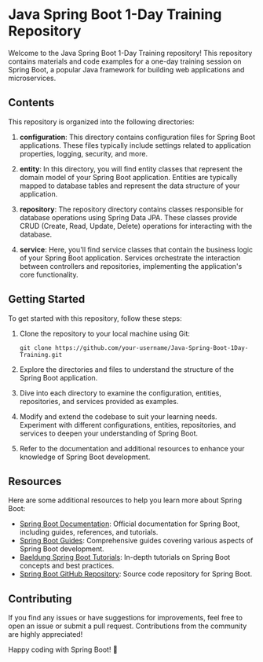 # Java Spring Boot 1-Day Training Repository

Welcome to the Java Spring Boot 1-Day Training repository! This repository contains materials and code examples for a one-day training session on Spring Boot, a popular Java framework for building web applications and microservices.

## Contents

This repository is organized into the following directories:

1. **configuration**: This directory contains configuration files for Spring Boot applications. These files typically include settings related to application properties, logging, security, and more.

2. **entity**: In this directory, you will find entity classes that represent the domain model of your Spring Boot application. Entities are typically mapped to database tables and represent the data structure of your application.

3. **repository**: The repository directory contains classes responsible for database operations using Spring Data JPA. These classes provide CRUD (Create, Read, Update, Delete) operations for interacting with the database.

4. **service**: Here, you'll find service classes that contain the business logic of your Spring Boot application. Services orchestrate the interaction between controllers and repositories, implementing the application's core functionality.

## Getting Started

To get started with this repository, follow these steps:

1. Clone the repository to your local machine using Git:

   ```
   git clone https://github.com/your-username/Java-Spring-Boot-1Day-Training.git
   ```

2. Explore the directories and files to understand the structure of the Spring Boot application.

3. Dive into each directory to examine the configuration, entities, repositories, and services provided as examples.

4. Modify and extend the codebase to suit your learning needs. Experiment with different configurations, entities, repositories, and services to deepen your understanding of Spring Boot.

5. Refer to the documentation and additional resources to enhance your knowledge of Spring Boot development.

## Resources

Here are some additional resources to help you learn more about Spring Boot:

- [Spring Boot Documentation](https://spring.io/projects/spring-boot): Official documentation for Spring Boot, including guides, references, and tutorials.
- [Spring Boot Guides](https://spring.io/guides): Comprehensive guides covering various aspects of Spring Boot development.
- [Baeldung Spring Boot Tutorials](https://www.baeldung.com/spring-boot): In-depth tutorials on Spring Boot concepts and best practices.
- [Spring Boot GitHub Repository](https://github.com/spring-projects/spring-boot): Source code repository for Spring Boot.

## Contributing

If you find any issues or have suggestions for improvements, feel free to open an issue or submit a pull request. Contributions from the community are highly appreciated!

Happy coding with Spring Boot! 🚀
